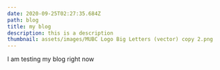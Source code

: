 ```yaml
---
date: 2020-09-25T02:27:35.684Z
path: blog
title: my blog
description: this is a description
thumbnail: assets/images/MUBC Logo Big Letters (vector) copy 2.png
---
```

I am testing my blog right now